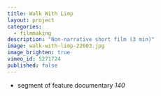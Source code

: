 ```yaml
---
title: Walk With Limp
layout: project
categories:
  - filmmaking
description: "Non-narrative short film (3 min)"
image: walk-with-limp-22603.jpg
image_brighten: true
vimeo_id: 5271724
published: false
---
```


- segment of feature documentary _140_
